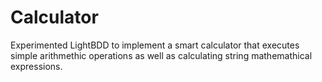 # Calculator

Experimented LightBDD to implement a smart calculator that executes simple arithmethic operations as well as calculating string mathemathical expressions.
